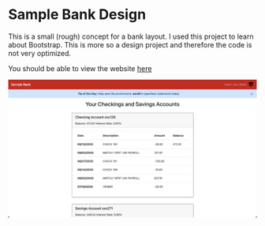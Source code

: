 # Sample Bank Design
This is a small (rough) concept for a bank layout. I used this project to learn about Bootstrap. This is more so a design project and therefore the code is not very optimized.

You should be able to view the website [here](https://avigael.github.io/simple-sample-bank/ "website")

![Screenshot](https://raw.githubusercontent.com/avigael/simple-sample-bank/main/screenshot.png "Screenshot")
